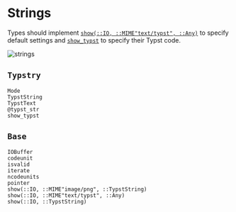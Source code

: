
# Strings

Types should implement [`show(::IO, ::MIME"text/typst", ::Any)`](@ref) to
specify default settings and [`show_typst`](@ref) to specify their Typst code.

![strings](../assets/strings.png)

## `Typstry`

```@docs
Mode
TypstString
TypstText
@typst_str
show_typst
```

## `Base`

```@docs
IOBuffer
codeunit
isvalid
iterate
ncodeunits
pointer
show(::IO, ::MIME"image/png", ::TypstString)
show(::IO, ::MIME"text/typst", ::Any)
show(::IO, ::TypstString)
```
